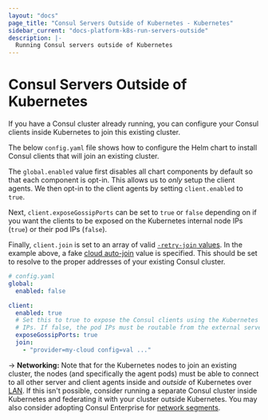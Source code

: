 ```yaml
---
layout: "docs"
page_title: "Consul Servers Outside of Kubernetes - Kubernetes"
sidebar_current: "docs-platform-k8s-run-servers-outside"
description: |-
  Running Consul servers outside of Kubernetes
---
```


# Consul Servers Outside of Kubernetes

If you have a Consul cluster already running, you can configure your
Consul clients inside Kubernetes to join this existing cluster.

The below `config.yaml` file shows how to configure the Helm chart to install
Consul clients that will join an existing cluster.

The `global.enabled` value first disables all chart components by default
so that each component is opt-in. This allows us to _only_ setup the client
agents. We then opt-in to the client agents by setting `client.enabled` to
`true`.

Next, `client.exposeGossipPorts` can be set to `true` or `false` depending on if
you want the clients to be exposed on the Kubernetes internal node IPs (`true`) or
their pod IPs (`false`).

Finally, `client.join` is set to an array of valid
[`-retry-join` values](/docs/agent/options.html#retry-join). In the
example above, a fake [cloud auto-join](/docs/agent/cloud-auto-join.html)
value is specified. This should be set to resolve to the proper addresses of
your existing Consul cluster.

```yaml
# config.yaml
global:
  enabled: false

client:
  enabled: true
  # Set this to true to expose the Consul clients using the Kubernetes node
  # IPs. If false, the pod IPs must be routable from the external servers.
  exposeGossipPorts: true
  join:
    - "provider=my-cloud config=val ..."
```


-> **Networking:** Note that for the Kubernetes nodes to join an existing
cluster, the nodes (and specifically the agent pods) must be able to connect
to all other server and client agents inside and _outside_ of Kubernetes over [LAN](https://www.consul.io/docs/glossary.html#lan-gossip).
If this isn't possible, consider running a separate Consul cluster inside Kubernetes
and federating it with your cluster outside Kubernetes.
You may also consider adopting Consul Enterprise for
[network segments](/docs/enterprise/network-segments/index.html).

